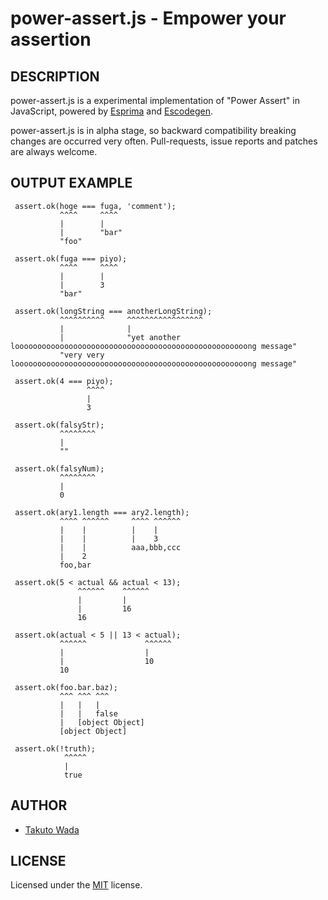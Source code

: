 power-assert.js - Empower your assertion
================================


DESCRIPTION
---------------------------------------
power-assert.js is a experimental implementation of "Power Assert" in JavaScript, powered by [Esprima](http://esprima.org/) and [Escodegen](https://github.com/Constellation/escodegen).

power-assert.js is in alpha stage, so backward compatibility breaking changes are occurred very often. Pull-requests, issue reports and patches are always welcome.


OUTPUT EXAMPLE
---------------------------------------

     assert.ok(hoge === fuga, 'comment');
               ^^^^     ^^^^             
               |        |                
               |        "bar"            
               "foo"                     
 
     assert.ok(fuga === piyo);
               ^^^^     ^^^^  
               |        |     
               |        3     
               "bar"          
 
     assert.ok(longString === anotherLongString);
               ^^^^^^^^^^     ^^^^^^^^^^^^^^^^^  
               |              |                  
               |              "yet another loooooooooooooooooooooooooooooooooooooooooooooooooooong message"
               "very very loooooooooooooooooooooooooooooooooooooooooooooooooooong message"
 
     assert.ok(4 === piyo);
                     ^^^^  
                     |     
                     3     
 
     assert.ok(falsyStr);
               ^^^^^^^^  
               |         
               ""        
 
     assert.ok(falsyNum);
               ^^^^^^^^  
               |         
               0         
 
     assert.ok(ary1.length === ary2.length);
               ^^^^ ^^^^^^     ^^^^ ^^^^^^  
               |    |          |    |       
               |    |          |    3       
               |    |          aaa,bbb,ccc  
               |    2                       
               foo,bar                      
 
     assert.ok(5 < actual && actual < 13);
                   ^^^^^^    ^^^^^^       
                   |         |            
                   |         16           
                   16                     
 
     assert.ok(actual < 5 || 13 < actual);
               ^^^^^^             ^^^^^^  
               |                  |       
               |                  10      
               10                         
 
     assert.ok(foo.bar.baz);
               ^^^ ^^^ ^^^  
               |   |   |    
               |   |   false
               |   [object Object]
               [object Object]
 
     assert.ok(!truth);
                ^^^^^  
                |      
                true   


AUTHOR
---------------------------------------
* [Takuto Wada](http://github.com/twada)


LICENSE
---------------------------------------
Licensed under the [MIT](https://raw.github.com/twada/power-assert.js/master/MIT-LICENSE.txt) license.
